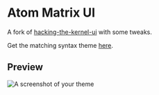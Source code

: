 # Atom Matrix UI

A fork of [hacking-the-kernel-ui](https://github.com/heisian/hacking-the-kernel-ui) with some tweaks.

Get the matching syntax theme [here](https://atom.io/themes/hacking-the-kernel).

## Preview
![A screenshot of your theme](https://raw.githubusercontent.com/heisian/hacking-the-kernel-ui/master/screenshot.jpg)
